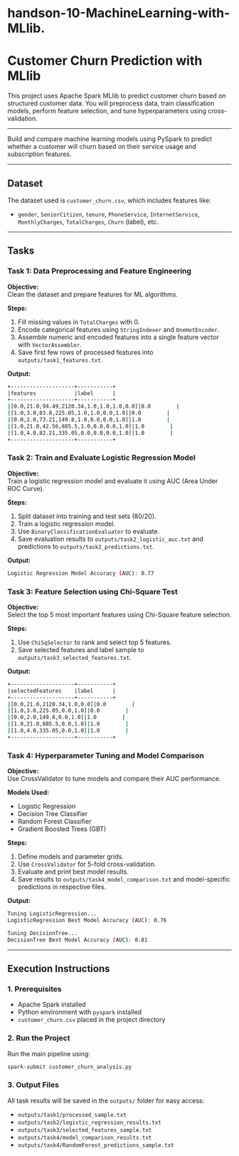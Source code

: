 # handson-10-MachineLearning-with-MLlib.

# Customer Churn Prediction with MLlib

This project uses Apache Spark MLlib to predict customer churn based on structured customer data. You will preprocess data, train classification models, perform feature selection, and tune hyperparameters using cross-validation.

---

Build and compare machine learning models using PySpark to predict whether a customer will churn based on their service usage and subscription features.

---

## Dataset

The dataset used is `customer_churn.csv`, which includes features like:

- `gender`, `SeniorCitizen`, `tenure`, `PhoneService`, `InternetService`, `MonthlyCharges`, `TotalCharges`, `Churn` (label), etc.

---

## Tasks

### Task 1: Data Preprocessing and Feature Engineering

**Objective:**  
Clean the dataset and prepare features for ML algorithms.

**Steps:**
1. Fill missing values in `TotalCharges` with 0.
2. Encode categorical features using `StringIndexer` and `OneHotEncoder`.
3. Assemble numeric and encoded features into a single feature vector with `VectorAssembler`.
4. Save first few rows of processed features into `outputs/task1_features.txt`.

**Output:**
```bash
+--------------------+-----------+
|features            |label      |
+--------------------+-----------+
|[0.0,21.0,94.49,2120.34,1.0,1.0,1.0,0.0]|0.0        |
|[1.0,3.0,83.8,225.05,1.0,1.0,0.0,1.0]|0.0        |
|[0.0,2.0,73.21,149.8,1.0,0.0,0.0,1.0]|1.0        |
|[1.0,21.0,42.56,885.5,1.0,0.0,0.0,1.0]|1.0        |
|[1.0,4.0,82.21,335.05,0.0,0.0,0.0,1.0]|1.0        |
+--------------------+-----------+
```
### Task 2: Train and Evaluate Logistic Regression Model

**Objective:**  
Train a logistic regression model and evaluate it using AUC (Area Under ROC Curve).

**Steps:**
1. Split dataset into training and test sets (80/20).
2. Train a logistic regression model.
3. Use `BinaryClassificationEvaluator` to evaluate.
4. Save evaluation results to `outputs/task2_logistic_auc.txt` and predictions to `outputs/task2_predictions.txt`.

**Output:**
```bash
Logistic Regression Model Accuracy (AUC): 0.77
```
### Task 3: Feature Selection using Chi-Square Test

**Objective:**  
Select the top 5 most important features using Chi-Square feature selection.

**Steps:**
1. Use `ChiSqSelector` to rank and select top 5 features.
2. Save selected features and label sample to `outputs/task3_selected_features.txt`.

**Output:**
```bash
+--------------------+-----------+
|selectedFeatures    |label      |
+--------------------+-----------+
|[0.0,21.0,2120.34,1.0,0.0]|0.0        |
|[1.0,3.0,225.05,0.0,1.0]|0.0        |
|[0.0,2.0,149.8,0.0,1.0]|1.0        |
|[1.0,21.0,885.5,0.0,1.0]|1.0        |
|[1.0,4.0,335.05,0.0,1.0]|1.0        |
+--------------------+-----------+
```
### Task 4: Hyperparameter Tuning and Model Comparison

**Objective:**  
Use CrossValidator to tune models and compare their AUC performance.

**Models Used:**
- Logistic Regression
- Decision Tree Classifier
- Random Forest Classifier
- Gradient Boosted Trees (GBT)

**Steps:**
1. Define models and parameter grids.
2. Use `CrossValidator` for 5-fold cross-validation.
3. Evaluate and print best model results.
4. Save results to `outputs/task4_model_comparison.txt` and model-specific predictions in respective files.


**Output:**
```bash
Tuning LogisticRegression...
LogisticRegression Best Model Accuracy (AUC): 0.76

Tuning DecisionTree...
DecisionTree Best Model Accuracy (AUC): 0.81

```
---

## Execution Instructions

### 1. Prerequisites
- Apache Spark installed
- Python environment with `pyspark` installed
- `customer_churn.csv` placed in the project directory

### 2. Run the Project

Run the main pipeline using:
```bash
spark-submit customer_churn_analysis.py
```

### 3. Output Files
All task results will be saved in the `outputs/` folder for easy access:
- `outputs/task1/processed_sample.txt`
- `outputs/task2/logistic_regression_results.txt`
- `outputs/task3/selected_features_sample.txt`
- `outputs/task4/model_comparison_results.txt`
- `outputs/task4/RandomForest_predictions_sample.txt`
